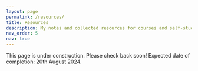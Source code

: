 ```yaml
---
layout: page
permalink: /resources/
title: Resources
description: My notes and collected resources for courses and self-study.
nav_order: 5
nav: true
---
```


This page is under construction. Please check back soon!
Expected date of completion: 20th August 2024.
